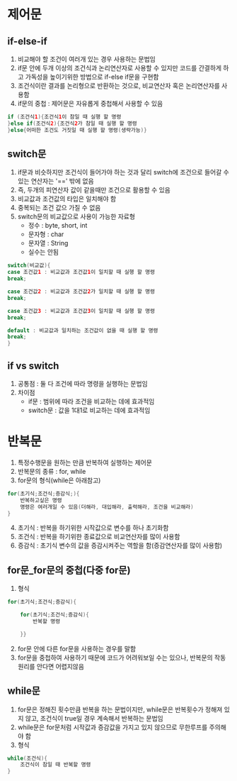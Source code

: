 # 제어문

## if-else-if
1. 비교해야 할 조건이 여러개 있는 경우 사용하는 문법임
2. if문 안에 두개 이상의 조건식과 논리연산자로 사용할 수 있지만 
코드를 간결하게 하고 가독성을 높이기위한 방법으로 if-else if문을 구현함
3. 조건식이란 결과를 논리형으로 반환하는 것으로, 비교연산자 혹은 논리연산자를 사용함
4. if문의 중첩 : 제어문은 자유롭게 중첩해서 사용할 수 있음
```java
if (조건식1){조건식1이 참일 때 실행 할 명령
}else if(조건식2){조건식2가 참일 때 실행 할 명령
}else{어떠한 조건도 거짓일 때 실행 할 명령(생략가능)}
```

## switch문
1. if문과 비슷하지만 조건식이 들어가야 하는 것과 달리 switch에 조건으로 들어갈 수 있는 연산자는
'==' 밖에 없음
2. 즉, 두개의 피연산자 값이 같을때만 조건으로 활용할 수 있음
3. 비교값과 조건값의 타입은 일치해야 함
4. 중복되는 조건 값으 가질 수 없음
5. switch문의 비교값으로 사용이 가능한 자료형
    - 정수 : byte, short, int
    - 문자형 : char
    - 문자열 : String
    - 실수는 안됨
```java
switch(비교값){
case 조건값1 : 비교값과 조건값1이 일치할 때 실행 할 명령 
break;

case 조건값2 : 비교값과 조건값2가 일치할 때 실행 할 명령
break;

case 조건값3 : 비교값과 조건값3이 일치할 때 실행 할 명령
break;

default : 비교값과 일치하는 조건값이 없을 때 실행 할 명령
break;
}
```

## if vs switch
1. 공통점 : 둘 다 조건에 따라 명령을 실행하는 문법임
2. 차이점
    - if문 : 범위에 따라 조건을 비교하는 데에 효과적임
    - switch문 : 값을 1대1로 비교하는 데에 효과적임

# 반복문

1. 특정수행문을 원하는 만큼 반복하여 실행하는 제어문
2. 반복문의 종류 : for, while
3. for문의 형식(while은 아래참고)
```java
for(초기식;조건식;증감식;){
	반복하고싶은 명령
	명령은 여러개일 수 있음(더해라, 대입해라, 출력해라, 조건을 비교해라)
}
```
4. 초기식 : 반복을 하기위한 시작값으로 변수를 하나 초기화함
5. 조건식 : 반복을 하기위한 종료값으로 비교연산자를 많이 사용함
6. 증감식 : 초기식 변수의 값을 증감시켜주는 역할을 함(증감연산자를 많이 사용함)

## for문_for문의 중첩(다중 for문)
1. 형식
```java
for(초기식;조건식;증감식){

	for(초기식;조건식;증감식){
		반복할 명령

	}}
```
2. for문 안에 다른 for문을 사용하는 경우를 말함
3. for문을 중첩하여 사용하기 때문에 코드가 어려워보일 수는 있으나, 반복문의 작동원리를 안다면 어렵지않음

## while문
1. for문은 정해진 횟수만큼 반복을 하는 문법이지만, while문은 반복횟수가 정해져 있지 않고, 조건식이 true일 경우 계속해서 반복하는 문법임
2. while문은 for문처럼 시작값과 증감값을 가지고 있지 않으므로 무한루프를 주의해야 함
3. 형식
```java
while(조건식){
	조건식이 참일 때 반복할 명령
}
```